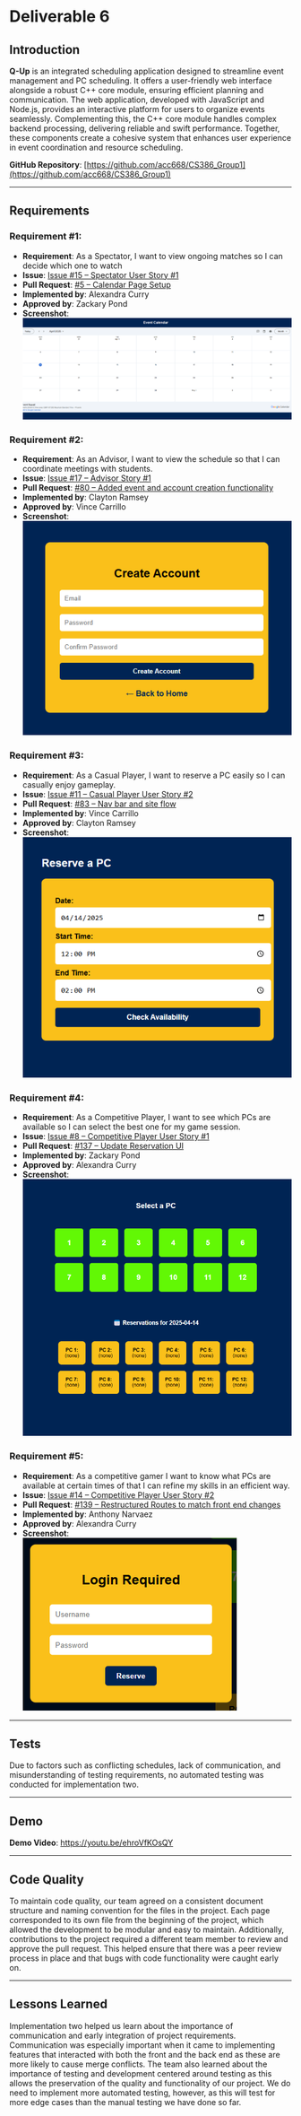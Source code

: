 # Deliverable 6

## Introduction

**Q-Up** is an integrated scheduling application designed to streamline event management and PC scheduling. It offers a user-friendly web interface alongside a robust C++ core module, ensuring efficient planning and communication. The web application, developed with JavaScript and Node.js, provides an interactive platform for users to organize events seamlessly. Complementing this, the C++ core module handles complex backend processing, delivering reliable and swift performance. Together, these components create a cohesive system that enhances user experience in event coordination and resource scheduling.

**GitHub Repository**: [https://github.com/acc668/CS386_Group1](https://github.com/acc668/CS386_Group1)

---

## Requirements

### Requirement #1:
- **Requirement**: As a Spectator, I want to view ongoing matches so I can decide which one to watch  
- **Issue**: [Issue #15 – Spectator User Story #1](https://github.com/acc668/CS386_Group1/issues/15)  
- **Pull Request**: [#5 – Calendar Page Setup](https://github.com/acc668/CS386_Group1/pull/133)  
- **Implemented by**: Alexandra Curry  
- **Approved by**: Zackary Pond  
- **Screenshot**:  
  ![Calendar Page](<./images/eventCalendar(Imp2).png>)

### Requirement #2:
- **Requirement**: As an Advisor, I want to view the schedule so that I can coordinate meetings with students.  
- **Issue**: [Issue #17 – Advisor Story #1](https://github.com/acc668/CS386_Group1/issues/17)  
- **Pull Request**: [#80 – Added event and account creation functionality](https://github.com/acc668/CS386_Group1/pull/80)  
- **Implemented by**: Clayton Ramsey  
- **Approved by**: Vince Carrillo  
- **Screenshot**:  
  ![Create Account](<./images/createAccount(imp2).png>)

### Requirement #3:
- **Requirement**: As a Casual Player, I want to reserve a PC easily so I can casually enjoy gameplay.
- **Issue**: [Issue #11 – Casual Player User Story #2](https://github.com/acc668/CS386_Group1/issues/11)  
- **Pull Request**: [#83 – Nav bar and site flow](https://github.com/acc668/CS386_Group1/pull/83)  
- **Implemented by**: Vince Carrillo  
- **Approved by**: Clayton Ramsey  
- **Screenshot**:  
  ![Reserve a PC](<./images/reserveAPC(Imp2).png>)

### Requirement #4:
- **Requirement**: As a Competitive Player, I want to see which PCs are available so I can select the best one for my game session.
- **Issue**: [Issue #8 – Competitive Player User Story #1](https://github.com/acc668/CS386_Group1/issues/8)  
- **Pull Request**: [#137 – Update Reservation UI](https://github.com/acc668/CS386_Group1/pull/137)  
- **Implemented by**: Zackary Pond  
- **Approved by**: Alexandra Curry  
- **Screenshot**:  
  ![Available PCs](<./images/availablePCs(Imp2).png>)

### Requirement #5:
- **Requirement**: As a competitive gamer I want to know what PCs are available at certain times of that I can refine my skills in an efficient way.
- **Issue**: [Issue #14 – Competitive Player User Story #2]([https://github.com/acc668/CS386_Group1/issues/8](https://github.com/acc668/CS386_Group1/issues/14))   
- **Pull Request**: [#139 – Restructured Routes to match front end changes](https://github.com/acc668/CS386_Group1/pull/139) 
- **Implemented by**: Anthony Narvaez  
- **Approved by**: Alexandra Curry  
- **Screenshot**:  
  ![Log In Required](<./images/loginRequired(Imp2).png>)

---

## Tests

Due to factors such as conflicting schedules, lack of communication, and misunderstanding of testing requirements, no automated testing was conducted for implementation two.

---

## Demo

**Demo Video**: https://youtu.be/ehroVfKOsQY

---

## Code Quality

To maintain code quality, our team agreed on a consistent document structure and naming convention for the files in the project. Each page corresponded to its own file from the beginning of the project, which allowed the development to be modular and easy to maintain. Additionally, contributions to the project required a different team member to review and approve the pull request. This helped ensure that there was a peer review process in place and that bugs with code functionality were caught early on.


---

## Lessons Learned

Implementation two helped us learn about the importance of communication and early integration of project requirements. Communication was especially important when it came to implementing features that interacted with both the front and the back end as these are more likely to cause merge conflicts. The team also learned about the importance of testing and development centered around testing as this allows the preservation of the quality and functionality of our project. We do need to implement more automated testing, however, as this will test for more edge cases than the manual testing we have done so far. 


